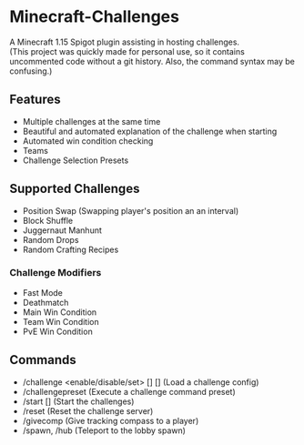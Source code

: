 # Minecraft-Challenges
A Minecraft 1.15 Spigot plugin assisting in hosting challenges.\
(This project was quickly made for personal use, so it contains uncommented code without a git history. Also, the command syntax may be confusing.)

## Features
- Multiple challenges at the same time
- Beautiful and automated explanation of the challenge when starting
- Automated win condition checking
- Teams
- Challenge Selection Presets

## Supported Challenges
- Position Swap (Swapping player's position an an interval)
- Block Shuffle
- Juggernaut Manhunt
- Random Drops
- Random Crafting Recipes

### Challenge Modifiers
- Fast Mode
- Deathmatch
- Main Win Condition
- Team Win Condition
- PvE Win Condition

## Commands
- /challenge <Name> <enable/disable/set> [<Setting Name>] [<Setting Value>] (Load a challenge config)
- /challengepreset <Name> (Execute a challenge command preset)
- /start [<ExplanationWaitSec>] (Start the challenges)
- /reset (Reset the challenge server)
- /givecomp <Player> (Give tracking compass to a player)
- /spawn, /hub (Teleport to the lobby spawn)
